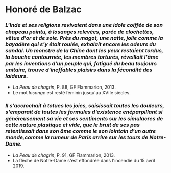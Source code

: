 # Honoré de Balzac

### _L'Inde et ses religions revivaient dans une idole coiffée de son chapeau pointu, à losanges relevées, parée de clochettes, vêtue d'or et de soie. Près du magot, une natte, jolie comme la bayadère qui s'y était roulée, exhalait encore les odeurs du sandal. Un monstre de la Chine dont les yeux restaient tordus, la bouche contournée, les membres torturés, réveillait l'âme par les inventions d'un peuple qui, fatigué du beau toujours unitaire, trouve d'ineffables plaisirs dans la fécondité des laideurs._
  - _La Peau de chagrin_, P. 88, GF Flammarion, 2013.
  - Le mot _losange_ est resté féminin jusqu'au XVIIe siècles.
	
### _Il s'accrochait à totues les joies, saisissait toutes les douleurs, s'emparait de toutes les formules d'existence enéparpillant si généreusement sa vie et ses sentiments sur les simulacres de cette nature plastique et vide, que le bruit de ses pas retentissait dans son âme comme le son lointain d'un autre monde,comme la rumeur de Paris arrive sur les tours de Notre-Dame._
  - _La Peau de chagrin_, P. 91, GF Flammarion, 2013.
  - La flèche de Notre-Dame s'est effondrée dans l'incendie du 15 avril 2019.

